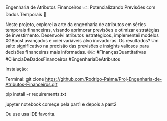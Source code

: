 Engenharia de Atributos Financeiros 📈: Potencializando Previsões com Dados Temporais 🚀

Neste projeto, explorei a arte da engenharia de atributos em séries temporais financeiras, visando aprimorar previsões e otimizar estratégias de investimento.
Desenvolvi atributos estratégicos, implementei modelos XGBoost avançados e criei variáveis alvo inovadoras.
Os resultados? Um salto significativo na precisão das previsões e insights valiosos para decisões financeiras mais informadas.
🌐💹 #FinançasQuantitativas #CiênciaDeDadosFinanceiros #EngenhariaDeAtributos

Instalação:

Terminal:
git clone https://github.com/Rodrigo-Palma/Proj-Engenharia-de-Atributos-Financeiros.git

pip install -r requirements.txt

jupyter notebook
começe pela part1 e depois a part2

Ou use usa IDE favorita.


